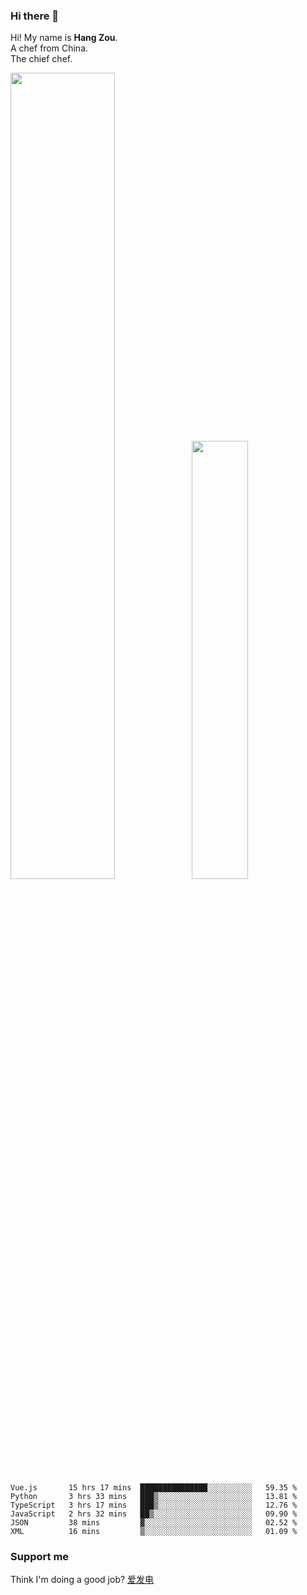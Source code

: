 ### Hi there 👋

Hi! My name is **Hang Zou**.  
A chef from China.  
The chief chef.

<img align="" width="57.5%" src="https://github-readme-stats.vercel.app/api?username=zouhangwithsweet&hide_title=true&hide_border=true&show_icons=true&include_all_commits=true&line_height=21" /><img align="" width="42.4%" src="https://github-readme-stats.vercel.app/api/top-langs/?username=zouhangwithsweet&hide_title=true&hide_border=true&layout=compact" />

<!--START_SECTION:waka-->

```text
Vue.js       15 hrs 17 mins  ███████████████░░░░░░░░░░   59.35 %
Python       3 hrs 33 mins   ███▒░░░░░░░░░░░░░░░░░░░░░   13.81 %
TypeScript   3 hrs 17 mins   ███▒░░░░░░░░░░░░░░░░░░░░░   12.76 %
JavaScript   2 hrs 32 mins   ██▒░░░░░░░░░░░░░░░░░░░░░░   09.90 %
JSON         38 mins         ▓░░░░░░░░░░░░░░░░░░░░░░░░   02.52 %
XML          16 mins         ▒░░░░░░░░░░░░░░░░░░░░░░░░   01.09 %
```

<!--END_SECTION:waka-->

### Support me

Think I'm doing a good job? [爱发电](https://afdian.net/@zouhangsweet)
